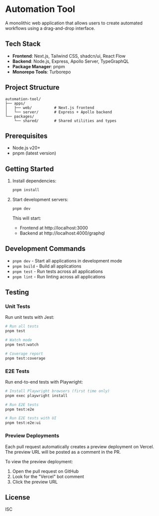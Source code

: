 # Automation Tool

A monolithic web application that allows users to create automated workflows using a drag-and-drop interface.

## Tech Stack

- **Frontend**: Next.js, Tailwind CSS, shadcn/ui, React Flow
- **Backend**: Node.js, Express, Apollo Server, TypeGraphQL
- **Package Manager**: pnpm
- **Monorepo Tools**: Turborepo

## Project Structure

```
automation-tool/
├── apps/
│   ├── web/          # Next.js frontend
│   └── server/       # Express + Apollo backend
└── packages/
    └── shared/       # Shared utilities and types
```

## Prerequisites

- Node.js v20+
- pnpm (latest version)

## Getting Started

1. Install dependencies:
   ```bash
   pnpm install
   ```

2. Start development servers:
   ```bash
   pnpm dev
   ```

   This will start:
   - Frontend at http://localhost:3000
   - Backend at http://localhost:4000/graphql

## Development Commands

- `pnpm dev` - Start all applications in development mode
- `pnpm build` - Build all applications
- `pnpm test` - Run tests across all applications
- `pnpm lint` - Run linting across all applications

## Testing

### Unit Tests

Run unit tests with Jest:

```bash
# Run all tests
pnpm test

# Watch mode
pnpm test:watch

# Coverage report
pnpm test:coverage
```

### E2E Tests

Run end-to-end tests with Playwright:

```bash
# Install Playwright browsers (first time only)
pnpm exec playwright install

# Run E2E tests
pnpm test:e2e

# Run E2E tests with UI
pnpm test:e2e:ui
```

### Preview Deployments

Each pull request automatically creates a preview deployment on Vercel. The preview URL will be posted as a comment in the PR.

To view the preview deployment:
1. Open the pull request on GitHub
2. Look for the "Vercel" bot comment
3. Click the preview URL

## License

ISC 
